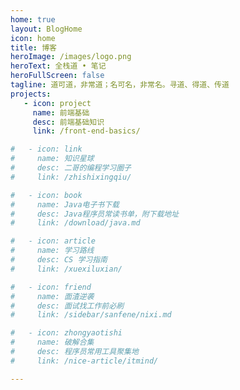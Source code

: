 ```yaml
---
home: true
layout: BlogHome
icon: home
title: 博客
heroImage: /images/logo.png
heroText: 全栈道 • 笔记
heroFullScreen: false
tagline: 道可道，非常道；名可名，非常名。寻道、得道、传道
projects:
   - icon: project
     name: 前端基础
     desc: 前端基础知识
     link: /front-end-basics/

#   - icon: link
#     name: 知识星球
#     desc: 二哥的编程学习圈子
#     link: /zhishixingqiu/

#   - icon: book
#     name: Java电子书下载
#     desc: Java程序员常读书单，附下载地址
#     link: /download/java.md

#   - icon: article
#     name: 学习路线
#     desc: CS 学习指南
#     link: /xuexiluxian/

#   - icon: friend
#     name: 面渣逆袭
#     desc: 面试找工作前必刷
#     link: /sidebar/sanfene/nixi.md

#   - icon: zhongyaotishi
#     name: 破解合集
#     desc: 程序员常用工具聚集地
#     link: /nice-article/itmind/

---
```

